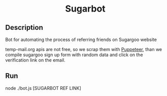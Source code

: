 <h1 align="center">Sugarbot</h1>

## Description
Bot for automating the process of referring friends on Sugargoo website

temp-mail.org apis are not free, so we scrap them with [Puppeteer](https://pptr.dev/), than we compile sugargoo sign up form with random data and click on the verification link on the email.

## Run
node ./bot.js [SUGARBOT REF LINK]
